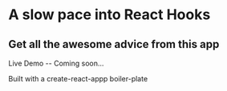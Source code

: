 # A slow pace into React Hooks

## Get all the awesome advice from this app

Live Demo -- Coming soon...

Built with a create-react-appp boiler-plate

